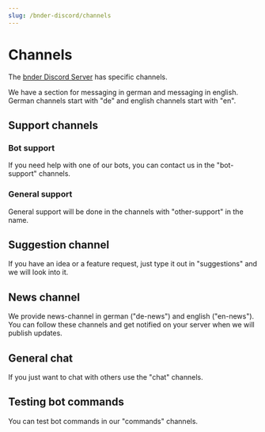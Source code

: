 ```yaml
---
slug: /bnder-discord/channels
---
```


# Channels

The [bnder Discord Server](https://bnder.net/discord) has specific channels.

We have a section for messaging in german and messaging in english. German channels start with "de" and english channels
start with "en".

## Support channels

### Bot support

If you need help with one of our bots, you can contact us in the "bot-support" channels.

### General support

General support will be done in the channels with "other-support" in the name.

## Suggestion channel

If you have an idea or a feature request, just type it out in "suggestions" and we will look into it.

## News channel

We provide news-channel in german ("de-news") and english ("en-news"). You can follow these channels and get notified on
your server when we will publish updates.

## General chat

If you just want to chat with others use the "chat" channels.

## Testing bot commands

You can test bot commands in our "commands" channels.
